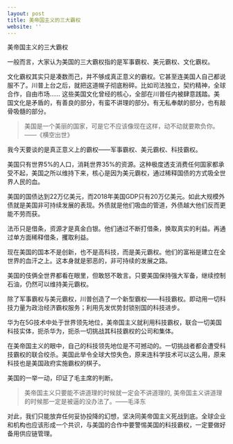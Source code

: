 ```yaml
---
layout: post
title: 美帝国主义的三大霸权
website: ''
---
```

美帝国主义的三大霸权

一般而言，大家认为美国的三大霸权指的是军事霸权、美元霸权、文化霸权。

文化霸权其实只是凑数而己，并不够成真正意义的霸权。它甚至连美国人自己都说服不了。川普上台之后，就把这道幌子彻底粉碎。比如司法独立，契约精神，全球合作，自由市场…… 这些美国文化曾经的核心，全部在川普任内被肆意践踏。美国文化是矛盾的，有善良的部分，有蛮不讲理的部分。有无私奉献的部分，也有敲骨吸髓的部分。

> 美国是一个美丽的国家，可是它不应该像现在这样，动不动就要欺负你。——《横空出世》

我今天要谈的是真正意义上的霸权——军事霸权、美元霸权、科技霸权。

美国只有世界5%的人口，消耗世界35%的资源。这种极度透支消费任何国家都承受不起，美国之所以维持下来，核心是因为美元霸权，通过稀释国债的方式吸全世界人民的血。

美国的国债达到22万亿美元，而2018年美国GDP只有20万亿美元。如此大规模外债就是美国非可持续发展的表现。外债就是他们吸血的管道，外债越大他们反而更能不劳而获。

法币只是借条，资源才是真金白银。他们通过不断打借条，换取真实的利益。再通过单方面稀释借条，攫取利益。

现在美国的国本不是创新，也不是高科技，而是美元霸权。他们的富裕是建立在全世界的血汗之上。这本身就是邪恶的，非可持续的发展之路。

美国的伎俩全世界都看在眼里，但敢怒不敢言。只要美国保持强大军备，继续控制石油，仍然可以维持美元霸权。

除了军事霸权与美元霸权，川普创造了一个新型霸权——科技霸权。即动用一切科技力量为政治经济霸权服务；利用先发优势封锁别国的科技进步。

华为在5G技术中处于世界领先地位，美帝国主义就利用科技霸权，联合一切美国科技实体，扼杀华为，扼杀一切挑战其科技霸权的公司和集体。

在美帝国主义的眼中，自己的科技领先地位是不可撼动的。一切挑战者都会遭受科技霸权的联合绞杀。美国此举令全球大惊失色，原来连科学技术可以这么用，原来科技也是美国政府实施霸权的棋子。

美国的一举一动，印证了毛主席的判断。

> 美帝国主义只要能不讲道理的时候就一定会不讲道理的, 美帝国主义讲道理的时候那一定是被逼的没办法了。——毛泽东

对此，我们只能放弃任何妥协投降的幻想，坚决同美帝国主义死战到底。全球企业和机构也应该形成一个共识，与美国的合作中要警惕美国的科技霸权，一定要做好备用供应链管理。
